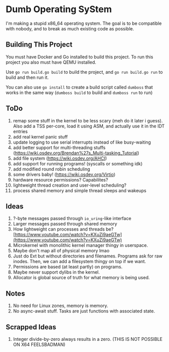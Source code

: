 # Dumb Operating SyStem
I'm making a stupid x86_64 operating system. The goal is to be compatible with nobody,
and to break as much existing code as possible.

## Building This Project
You must have Docker and Go installed to build this project. To run this project
you also must have QEMU installed.

Use `go run build.go build` to build the project, and `go run build.go run` to
build and then run it.

You can also use `go install` to create a build script called `dumboss` that works
in the same way (`dumboss build` to build and `dumboss run` to run)

## ToDo
1. remap some stuff in the kernel to be less scary (meh do it later i guess).
   Also add a TSS per-core, load it using ASM, and actually use it in the IDT entries
2. add real kernel panic stuff
3. update logging to use serial interrupts instead of like busy-waiting
4. add better support for multi-threading stuffs
   (https://wiki.osdev.org/Brendan%27s_Multi-tasking_Tutorial)
5. add file system (https://wiki.osdev.org/AHCI)
6. add support for running programs! (syscalls or something idk)
7. add modified round robin scheduling
8. some drivers baby! (https://wiki.osdev.org/Virtio)
9. hardware resource permissions? Capabilites?
0. lightweight thread creation and user-level scheduling?
1. process shared memory and simple thread sleeps and wakeups

## Ideas
1. ?-byte messages passed through `io_uring`-like interface
2. Larger messages passed through shared memory
3. How lightweight can processes and threads be?
   [https://www.youtube.com/watch?v=KXuZi9aeGTw](https://www.youtube.com/watch?v=KXuZi9aeGTw)
4. Microkernel with monolithic kernel manager thingy in userspace.
5. Maybe don't map all of physical memory lmao
6. Just do Ext but without directories and filenames. Programs ask for raw inodes.
   Then, we can add a filesystem thingy on top if we want.
7. Permissions are based (at least partly) on programs.
8. Maybe never support dylibs in the kernel.
9. Allocator is global source of truth for what memory is being used.

## Notes
1. No need for Linux zones, memory is memory.
2. No async-await stuff. Tasks are just functions with associated state.

## Scrapped Ideas
1. Integer divide-by-zero always results in a zero. (THIS IS NOT POSSIBLE ON X64 FEELSBADMAN)

